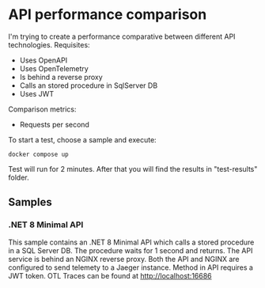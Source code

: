 # API performance comparison

I'm trying to create a performance comparative between different API technologies.
Requisites:
- Uses OpenAPI
- Uses OpenTelemetry
- Is behind a reverse proxy
- Calls an stored procedure in SqlServer DB
- Uses JWT

Comparison metrics:
- Requests per second


To start a test, choose a sample and execute:

```
docker compose up
````

Test will run for 2 minutes.
After that you will find the results in "test-results" folder.

## Samples

### .NET 8 Minimal API 

This sample contains an .NET 8 Minimal API which calls a stored procedure in a SQL Server DB. The procedure waits for 1 second and returns.
The API service is behind an NGINX reverse proxy.
Both the API and NGINX are configured to send telemety to a Jaeger instance.
Method in API requires a JWT token.
OTL Traces can be found at [http://localhost:16686](http://localhost:16686) 
